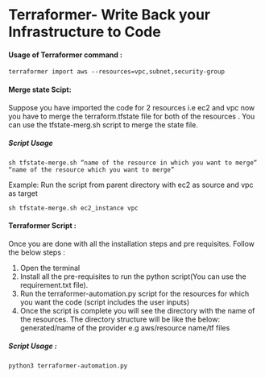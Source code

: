 # Terraformer- Write Back your Infrastructure to Code


#### Usage of Terraformer command :
```
terraformer import aws --resources=vpc,subnet,security-group
```
#### Merge state Scipt:

Suppose you have imported the code for 2 resources i.e ec2 and vpc now you have to merge the terraform.tfstate file for both of the resources . You can use the tfstate-merg.sh script to merge the state file. 
##### Script Usage
```
sh tfstate-merge.sh “name of the resource in which you want to merge“  “name of the resource which you want to merge”
```
Example: Run the script from parent directory with ec2 as source and vpc as target

```
sh tfstate-merge.sh ec2_instance vpc
```

#### Terraformer Script :

Once you are done with all the installation steps and pre requisites. Follow the below steps :
1.	Open the terminal
2.  Install all the pre-requisites to run the python script(You can use the requirement.txt file).
3.	Run the terraformer-automation.py script for the resources for which you want the code (script includes the user inputs)
4.	Once the script is complete you will see the directory with the name of the resources. The directory structure will be like the below:
generated/name of the provider e.g aws/resource name/tf files
##### Script Usage :
``` 
python3 terraformer-automation.py
```



